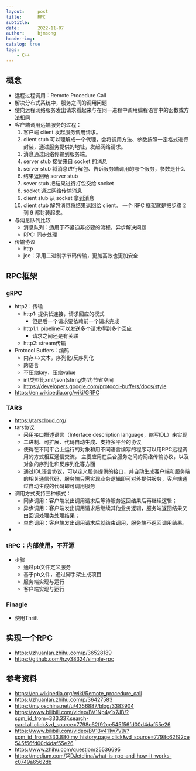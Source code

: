 ```yaml
---
layout:     post
title:      RPC
subtitle:   
date:       2022-11-07
author:     bjmsong
header-img: 
catalog: true
tags:
    - C++
---
```

## 概念
- 远程过程调用：Remote Procedure Call
- 解决分布式系统中，服务之间的调用问题
- 使向远程网络服务发出请求看起来与在同一进程中调用编程语言中的函数或方法相同
- 客户端调用远端服务的过程：
    1. 客户端 client 发起服务调用请求。
    2. client stub 可以理解成一个代理，会将调用方法、参数按照一定格式进行封装，通过服务提供的地址，发起网络请求。
    3. 消息通过网络传输到服务端。
    4. server stub 接受来自 socket 的消息
    5. server stub 将消息进行解包、告诉服务端调用的哪个服务，参数是什么
    6. 结果返回给 server stub
    7. sever stub 把结果进行打包交给 socket
    8. socket 通过网络传输消息
    9. client slub 从 socket 拿到消息
    10. client stub 解包消息将结果返回给 client。
    一个 RPC 框架就是把步骤 2 到 9 都封装起来。
- 与消息队列比较
    + 消息队列：适用于不紧迫非必要的流程，异步解决问题
    + RPC: 同步处理
- 传输协议
    + http
    + jce：采用二进制字节码传输，更加高效也更加安全

## RPC框架
### gRPC
- http2：传输
    + http1: 提供长连接，请求回应的模式
        * 但是后一个请求要依赖前一个请求完成
    + http1.1: pipeline可以发送多个请求得到多个回应
        * 请求之间还是有关联
    + http2: stream传输
- Protocol Buffers：编码
    + 内存<->文本，序列化/反序列化
    + 跨语言
    + 不压缩key，压缩value
    + int类型比xml/json(stirng类型)节省空间
    + https://developers.google.com/protocol-buffers/docs/style
- https://en.wikipedia.org/wiki/GRPC

### TARS
- https://tarscloud.org/
- tars协议
    + 采用接口描述语言（Interface description language，缩写IDL）来实现
    + 二进制、可扩展、代码自动生成、支持多平台的协议
    + 使得在不同平台上运行的对象和用不同语言编写的程序可以用RPC远程调用的方式相互通信交流， 主要应用在后台服务之间的网络传输协议，以及对象的序列化和反序列化等方面
    + 通过IDL语言协议，可以定义服务提供的接口，并自动生成客户端和服务端的相关通信代码，服务端只需实现业务逻辑即可对外提供服务，客户端通过自动生成的代码即可调用服务
- 调用方式支持三种模式：
    - 同步调用：客户端发出调用请求后等待服务返回结果后再继续逻辑；
    - 异步调用：客户端发出调用请求后继续其他业务逻辑，服务端返回结果又由回调处理类处理结果；
    - 单向调用：客户端发出调用请求后就结束调用，服务端不返回调用结果。
- 

### tRPC：内部使用，不开源
- 步骤
    + 通过pb文件定义服务
    + 基于pb文件，通过脚手架生成项目
    + 服务端实现与运行
    + 客户端实现与运行 

### Finagle
- 使用Thrift

## 实现一个RPC
- https://zhuanlan.zhihu.com/p/36528189
- https://github.com/hzy38324/simple-rpc


## 参考资料
- https://en.wikipedia.org/wiki/Remote_procedure_call
- https://zhuanlan.zhihu.com/p/36427583
- https://my.oschina.net/u/4356887/blog/3383904
- https://www.bilibili.com/video/BV1Np4y1x7JB/?spm_id_from=333.337.search-card.all.click&vd_source=7798c62f92ce545f56fd00d4daf55e26
- https://www.bilibili.com/video/BV13v411w7V9/?spm_id_from=333.880.my_history.page.click&vd_source=7798c62f92ce545f56fd00d4daf55e26
- https://www.zhihu.com/question/25536695
- https://medium.com/@DJetelina/what-is-rpc-and-how-it-works-c0749a6562db
